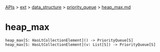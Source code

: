 [APIs](../../../index.md) > [ext](../../index.md) > [data_structure](../index.md) > [priority_queue](./index.md) > [heap_max.md]()

# heap_max

```
heap_max[S: HasLtCollectionElement]() -> PriorityQueue[S]
heap_max[S: HasLtCollectionElement](v: List[S]) -> PriorityQueue[S]
```
